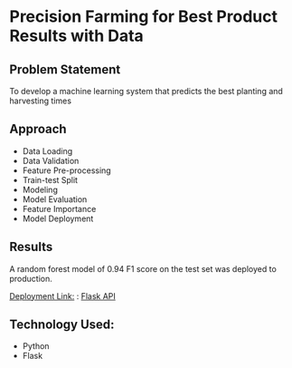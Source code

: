 # Precision Farming for Best Product Results with Data
## Problem Statement
To develop a machine learning system that predicts the best planting and harvesting times

## Approach
- Data Loading
- Data Validation
- Feature Pre-processing
- Train-test Split
- Modeling
- Model Evaluation
- Feature Importance
- Model Deployment

## Results
A random forest model of 0.94 F1 score on the test set was deployed to production.

[Deployment
Link:](https://github.com/Klusterthon-48/flask-api) : [Flask API](https://drab-teal-armadillo.cyclic.app/predicthttps://unsplash.com/photos/brown-wooden-board-p2OQW69vXP4)

## Technology Used:
- Python
- Flask

